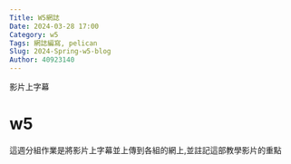 ```yaml
---
Title: W5網誌
Date: 2024-03-28 17:00
Category: w5
Tags: 網誌編寫, pelican
Slug: 2024-Spring-w5-blog 
Author: 40923140
---
```


影片上字幕

<!-- PELICAN_END_SUMMARY -->

# w5
這週分組作業是將影片上字幕並上傳到各組的網上,並註記這部教學影片的重點